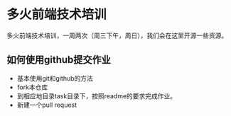 # 多火前端技术培训  
多火前端技术培训，一周两次（周三下午，周日），我们会在这里开源一些资源。  

## 如何使用github提交作业  
* 基本使用git和github的方法
* fork本仓库
* 到相应地目录task目录下，按照readme的要求完成作业。
* 新建一个pull request 